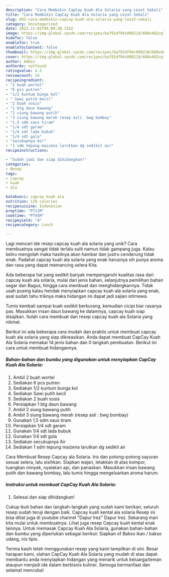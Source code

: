 ```yaml
---
description: "Cara Membikin CapCay Kuah Ala Solaria yang Lezat Sekali"
title: "Cara Membikin CapCay Kuah Ala Solaria yang Lezat Sekali"
slug: 603-cara-membikin-capcay-kuah-ala-solaria-yang-lezat-sekali
category: Uncategorized
date: 2022-11-01T04:09:30.315Z
image: https://img-global.cpcdn.com/recipes/ba791df94c008218/680x482cq70/capcay-kuah-ala-solaria-foto-resep-utama.jpg
hideToc: false
enableToc: true
enableTocContent: false
thumbnail: https://img-global.cpcdn.com/recipes/ba791df94c008218/680x482cq70/capcay-kuah-ala-solaria-foto-resep-utama.jpg
cover: https://img-global.cpcdn.com/recipes/ba791df94c008218/680x482cq70/capcay-kuah-ala-solaria-foto-resep-utama.jpg
author: Admin
authorAv: notfound
ratingvalue: 4.5
reviewcount: 14
recipeingredient:
- "2 buah wortel"
- "6 pcs putren"
- "1/2 kuntum bunga kol"
- " Sawi putih kecil"
- "2 buah sosis"
- "1 btg daun bawang"
- "2 siung bawang putih"
- "3 siung bawang merah resep asli  bwg bombay"
- "1,5 sdm saus tiram"
- "1/4 sdt garam"
- "1/4 sdt lada bubuk"
- "1/4 sdt gula"
- "secukupnya Air"
- "1 sdm tepung maizena larutkan dg sedikit air"
recipeinstructions:

- "Sudah jadi dan siap dihidangkan!"
categories:
- Resep
tags:
- capcay
- kuah
- ala

katakunci: capcay kuah ala 
nutrition: 129 calories
recipecuisine: Indonesian
preptime: "PT11M"
cooktime: "PT45M"
recipeyield: "4"
recipecategory: Lunch

---
```





Lagi mencari ide resep capcay kuah ala solaria yang unik? Cara membuatnya sangat tidak terlalu sulit namun tidak gampang juga. Kalau keliru mengolah maka hasilnya akan hambar dan justru cenderung tidak enak. Padahal capcay kuah ala solaria yang enak harusnya sih punya aroma dan rasa yang dapat memancing selera Kita.





Ada beberapa hal yang sedikit banyak mempengaruhi kualitas rasa dari capcay kuah ala solaria, mulai dari jenis bahan, selanjutnya pemilihan bahan segar dan Bagus, hingga cara membuat dan menghidangkannya. Tidak usah pusing kalau hendak menyiapkan capcay kuah ala solaria yang enak,      asal sudah tahu triknya maka hidangan ini dapat jadi sajian istimewa.














Tumis kembali sampai kuah sedikit berkurang, kemudian cicipi biar rasanya pas. Masukkan irisan daun bawang ke dalamnya, capcay kuah siap disajikan. Itulah cara membuat dan resep capcay kuah ala Solaria yang nikmat.






Berikut ini ada beberapa cara mudah dan praktis untuk membuat capcay kuah ala solaria yang siap dikreasikan. Anda dapat membuat CapCay Kuah Ala Solaria memakai 14 jenis bahan dan 0 langkah pembuatan. Berikut ini cara untuk membuat hidangannya.

<!--inarticleads1-->

##### Bahan-bahan dan bumbu yang digunakan untuk menyiapkan CapCay Kuah Ala Solaria:

1. Ambil 2 buah wortel
1. Sediakan 6 pcs putren
1. Sediakan 1/2 kuntum bunga kol
1. Sediakan  Sawi putih kecil
1. Sediakan 2 buah sosis
1. Persiapkan 1 btg daun bawang
1. Ambil 2 siung bawang putih
1. Ambil 3 siung bawang merah (resep asli : bwg bombay)
1. Gunakan 1,5 sdm saus tiram
1. Persiapkan 1/4 sdt garam
1. Gunakan 1/4 sdt lada bubuk
1. Gunakan 1/4 sdt gula
1. Sediakan secukupnya Air
1. Sediakan 1 sdm tepung maizena larutkan dg sedikit air


Cara Membuat Resep Capcay ala Solaria. Iris dan potong-potong sayuran sesuai selera, lalu sisihkan. Siapkan wajan, letakkan di atas kompor, tuangkan minyak, nyalakan api, dan panaskan. Masukkan irisan bawang putih dan bawang bombay, lalu tumis hingga mengeluarkan aroma harum. 

<!--inarticleads2-->

##### Instruksi untuk membuat CapCay Kuah Ala Solaria:


1. Selesai dan siap dihidangkan!

Cukup ikuti bahan dan langkah-langkah yang sudah kami berikan, seluruh resep sudah teruji dengan baik. Capcay kuah kental ala solaria Resep ini bisa diliat juga di youtube channel &#34;Dapur Irez&#34; Dapur Irez. Sekarang mari kita mulai untuk membuatnya. Lihat juga resep Capcay kuah kental enak lainnya. Untuk memasak Capcay Kuah Ala Solaria, gunakan bahan-bahan dan bumbu yang diperlukan sebagai berikut: Siapkan of Bakso ikan / bakso udang, iris tipis. 

Terima kasih telah menggunakan resep yang kami tampilkan di sini. Besar harapan kami, olahan CapCay Kuah Ala Solaria yang mudah di atas dapat membantu anda menyiapkan hidangan yang menarik untuk keluarga/teman ataupun menjadi ide dalam berbisnis kuliner. Semoga bermanfaat dan selamat mencoba!
